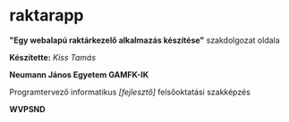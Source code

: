 # raktarapp
**"Egy webalapú raktárkezelő alkalmazás készítése"** szakdolgozat oldala

**Készítette:** *Kiss Tamás*

**Neumann János Egyetem GAMFK-IK**

Programtervező informatikus *[fejlesztő]* felsőoktatási szakképzés

**WVPSND**
